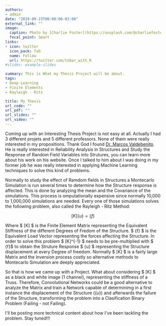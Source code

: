 ```yaml
---
authors:
- admin
date: "2019-09-23T00:00:00-03:00"
external_link: ""
image:
  caption: Photo by [Charlie Foster](https://unsplash.com/@charliefoster) on Unsplash
  focal_point: Smart
links:
- icon: twitter
  icon_pack: fab
  name: Follow
  url: https://twitter.com/tobar_with_R
#slides: example-slides

summary: This is What my Thesis Project will be about.
tags:
- Deep Learning
- Finite Elements
- Rayleigh - Ritz

title: My Thesis
url_code: ""
url_pdf: ""
url_slides: ""
url_video: ""
---
```


Coming up with an Interesting Thesis Project is not easy at all. Actually I had 3 different projets and 5 different professors. None of them were really interested in my propositions. Thank God I found [Dr. Marcos Valdebenito](http://www.ociv.usm.cl/profesores/valdebenito-c-marcos-2/). He is really interested in Reliability Analysis in Structures and Study the Response of Random Field Variables into Strutures, you can learn more about his work on his website. Once I talked to him about I was doing in my former job he was really interested in applying Machine Learning techniques to solve this kind of problems.

Normally to study the effect of Ramdom fields in Structures a Montecarlo Simulation is run several times to determine how the Structure response is affected. This is done by analyzing the mean and the Covariance of the simulations. This process is omputationally expensive since normally 10,000 to 1,000,000 simulations are needed. Every one of those simulations solves the following problem, also called the Rayleigh - Ritz Method:

$$ [K] \{u\} = \{f\}$$

Where $ [K] $ is the Finite Element Matrix representing the Equivalent Stiffness of the different Degrees of Fredom of the Structure.  $ \{f\} $ is the Equivalent Load Vector representing the forces affecting the Structure. In order to solve this problem $ [K]^{-1} $ needs to be pre-multiplied with $ \{f\}$ to obtain the Struture Response $ \{u\} $ representing the Structure displacement at every Degree of freedom. Normally $ [K] $ is a fairly large Matrix and the Inversion process costly so alternative methods to Montecarlo Simulation are deeply appreciated.

So that is how we came up with a Project. What about considering $ [K] $ as a black and white image (1 channel), representing the stiffness of a Truss. Therefore, Convolutional Networks could be a good alternative to analyze the Matrix and train a Network capable of determinimg in a first instance the displacement of the Structure ($\{u\}$) and afterwards the failure of the Structure, transforming the problem into a Clasification Binary Problem (Failing - not Failing).

I'll be posting more technical content about how I've been tackling the problem. Stay tuned!!!

